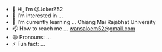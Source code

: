 - 👋 Hi, I’m @JokerZ52 
- 👀 I’m interested in ...
- 🌱 I’m currently learning ... Chiang Mai Rajabhat University
- 📫 How to reach me ... wansaloem52@gmail.com
- 😄 Pronouns: ...
- ⚡ Fun fact: ...

<!---
JokerZ52/JokerZ52 is a ✨ special ✨ repository because its `README.md` (this file) appears on your GitHub profile.
You can click the Preview link to take a look at your changes.
--->
